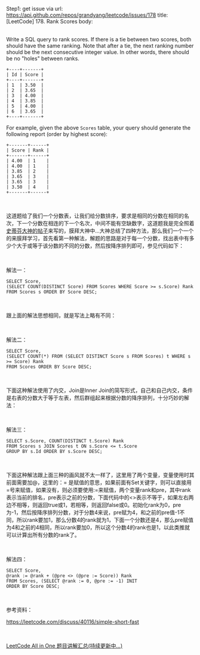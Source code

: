 Step1: get issue via url: https://api.github.com/repos/grandyang/leetcode/issues/178 
 title:[LeetCode] 178. Rank Scores 
 body:  
  

Write a SQL query to rank scores. If there is a tie between two scores, both should have the same ranking. Note that after a tie, the next ranking number should be the next consecutive integer value. In other words, there should be no "holes" between ranks.
    
    
    +----+-------+
    | Id | Score |
    +----+-------+
    | 1  | 3.50  |
    | 2  | 3.65  |
    | 3  | 4.00  |
    | 4  | 3.85  |
    | 5  | 4.00  |
    | 6  | 3.65  |
    +----+-------+
    

For example, given the above `Scores` table, your query should generate the following report (order by highest score):
    
    
    +-------+------+
    | Score | Rank |
    +-------+------+
    | 4.00  | 1    |
    | 4.00  | 1    |
    | 3.85  | 2    |
    | 3.65  | 3    |
    | 3.65  | 3    |
    | 3.50  | 4    |
    +-------+------+
    

 

这道题给了我们一个分数表，让我们给分数排序，要求是相同的分数在相同的名次，下一个分数在相连的下一个名次，中间不能有空缺数字，这道题我是完全照着[史蒂芬大神的帖子](https://leetcode.com/discuss/40116/simple-short-fast)来写的，膜拜大神中...大神总结了四种方法，那么我们一个一个的来膜拜学习，首先看第一种解法，解题的思路是对于每一个分数，找出表中有多少个大于或等于该分数的不同的分数，然后按降序排列即可，参见代码如下：

 

解法一：
    
    
    SELECT Score, 
    (SELECT COUNT(DISTINCT Score) FROM Scores WHERE Score >= s.Score) Rank 
    FROM Scores s ORDER BY Score DESC;

 

跟上面的解法思想相同，就是写法上略有不同：

 

解法二：
    
    
    SELECT Score,
    (SELECT COUNT(*) FROM (SELECT DISTINCT Score s FROM Scores) t WHERE s >= Score) Rank
    FROM Scores ORDER BY Score DESC;

 

下面这种解法使用了内交，Join是Inner Join的简写形式，自己和自己内交，条件是右表的分数大于等于左表，然后群组起来根据分数的降序排列，十分巧妙的解法：

 

解法三：
    
    
    SELECT s.Score, COUNT(DISTINCT t.Score) Rank
    FROM Scores s JOIN Scores t ON s.Score <= t.Score
    GROUP BY s.Id ORDER BY s.Score DESC;

 

下面这种解法跟上面三种的画风就不太一样了，这里用了两个变量，变量使用时其前面需要加@，这里的：= 是赋值的意思，如果前面有Set关键字，则可以直接用=号来赋值，如果没有，则必须要使用:=来赋值，两个变量rank和pre，其中rank表示当前的排名，pre表示之前的分数，下面代码中的<>表示不等于，如果左右两边不相等，则返回true或1，若相等，则返回false或0。初始化rank为0，pre为-1，然后按降序排列分数，对于分数4来说，pre赋为4，和之前的pre值-1不同，所以rank要加1，那么分数4的rank就为1，下面一个分数还是4，那么pre赋值为4和之前的4相同，所以rank要加0，所以这个分数4的rank也是1，以此类推就可以计算出所有分数的rank了。

 

解法四：
    
    
    SELECT Score,
    @rank := @rank + (@pre <> (@pre := Score)) Rank
    FROM Scores, (SELECT @rank := 0, @pre := -1) INIT 
    ORDER BY Score DESC;

 

参考资料：

<https://leetcode.com/discuss/40116/simple-short-fast>

 

[LeetCode All in One 题目讲解汇总(持续更新中...)](http://www.cnblogs.com/grandyang/p/4606334.html)
